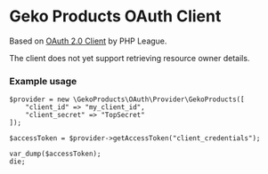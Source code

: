 # Geko Products OAuth Client

Based on [OAuth 2.0 Client](https://github.com/thephpleague/oauth2-client) by PHP League.

The client does not yet support retrieving resource owner details.

### Example usage

```
$provider = new \GekoProducts\OAuth\Provider\GekoProducts([
    "client_id" => "my_client_id",
    "client_secret" => "TopSecret"
]);

$accessToken = $provider->getAccessToken("client_credentials");

var_dump($accessToken);
die;
```
